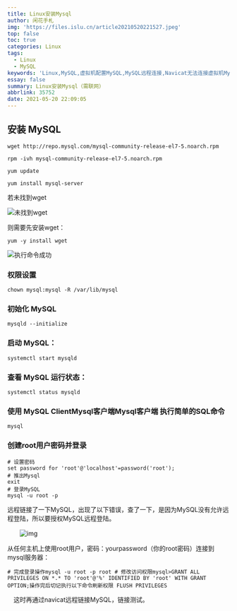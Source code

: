 ```yaml
---
title: Linux安装Mysql
author: 闲花手札
img: 'https://files.islu.cn/article20210520221527.jpeg'
top: false
toc: true
categories: Linux
tags:
  - Linux
  - MySQL
keywords: 'Linux,MySQL,虚拟机配置MySQL,MySQL远程连接,Navicat无法连接虚拟机MySQL'
essay: false
summary: Linux安装Mysql（需联网）
abbrlink: 35752
date: 2021-05-20 22:09:05
---
```


## **安装 MySQL**

```shell
wget http://repo.mysql.com/mysql-community-release-el7-5.noarch.rpm

rpm -ivh mysql-community-release-el7-5.noarch.rpm

yum update

yum install mysql-server
```

若未找到wget

![未找到wget](https://files.islu.cn//articlearticlearticleimage-20210515155651366.png)

则需要先安装wget：

```
yum -y install wget
```

![执行命令成功](https://files.islu.cn//articlearticlearticleimage-20210515155651366.png)

### 权限设置

```shell
chown mysql:mysql -R /var/lib/mysql
```

### 初始化 MySQL

```shell
mysqld --initialize
```

### 启动 MySQL：

```shell
systemctl start mysqld
```

### 查看 MySQL 运行状态：

```shell
systemctl status mysqld
```

### 使用 MySQL ClientMysql客户端Mysql客户端 执行简单的SQL命令

```shell
mysql
```

### 创建root用户密码并登录

```shell
# 设置密码
set password for 'root'@'localhost'=password('root');
# 推出Mysql
exit
# 登录MySQL
mysql -u root -p
```

远程链接了一下MySQL，出现了以下错误，查了一下，是因为MySQL没有允许远程登陆，所以要授权MySQL远程登陆。

　　![img](https://files.islu.cn/article20210520220929.png)

 

从任何主机上使用root用户，密码：yourpassword（你的root密码）连接到mysql服务器：

```mysql 
# 完成登录操作mysql -u root -p root # 修改访问权限mysql>GRANT ALL PRIVILEGES ON *.* TO 'root'@'%' IDENTIFIED BY 'root' WITH GRANT OPTION;操作完后切记执行以下命令刷新权限 FLUSH PRIVILEGES
```



 　这时再通过navicat远程链接MySQL，链接测试。
